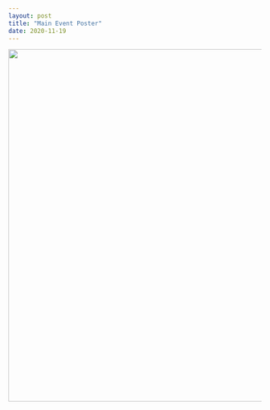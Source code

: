 ```yaml
---
layout: post
title: "Main Event Poster"
date: 2020-11-19
---
```



<center>
    <img src="{{ '/assets/img/main poster.jpeg'}}" width="700px" alt=""> 
</center>
